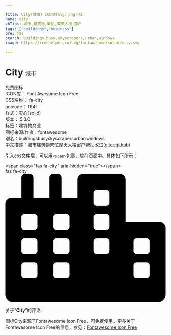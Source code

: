 ```yaml
---

title: City(城市) ICON转svg、png下载
name: city
zhTips: 城市,建筑物,繁忙,摩天大楼,窗户
tags: ["buildings","business"]
pre: fas
search: buildings,busy,skyscrapers,urban,windows
image: https://iconhelper.cn/svg/fontawesome/solid/city.svg

---
```


# City  <small style="font-size: 60%;font-weight: 100">城市</small>


<div class="detail-page">
<p>
<span><span class="badge-success badge">免费图标</span> </span>
<br/>
<span>
ICON库：
<span class="badge-secondary badge">Font Awesome Icon Free</span> 
</span>
<br/>
<span>
CSS名称：
<span class="badge-secondary badge">fa-city</span> 
</span>
<br/>
<span>
unicode：
<span class="badge-secondary badge">f64f</span> 
<copy-btn content='f64f' btn-title=""></copy-btn>
<copy-btn :content='String.fromCodePoint(parseInt("f64f", 16))' btn-title="复制U"></copy-btn>
</span><br/><span>样式：<span class="badge-light badge">实心(solid)</span></span>
<br/>
<span>
版本：
<span class="badge-secondary badge">5.3.0</span> 
</span><br/><span>标签：<span class="badge-light badge"><router-link to="/tags/buildings.html">建筑物</router-link></span><span class="badge-light badge"><router-link to="/tags/business.html">商业</router-link></span></span>
<br/>
<span>图标来源/作者：<span class="badge-light badge">fontawesome</span></span> 
<br/>
<span>别名：<span class="badge-light badge">buildings</span><span class="badge-light badge">busy</span><span class="badge-light badge">skyscrapers</span><span class="badge-light badge">urban</span><span class="badge-light badge">windows</span></span><br/><span class="zh-detail">中文描述：<span class="badge-primary badge">城市</span><span class="badge-primary badge">建筑物</span><span class="badge-primary badge">繁忙</span><span class="badge-primary badge">摩天大楼</span><span class="badge-primary badge">窗户</span><span class="help-link"><span>帮助改进</span>(<a href="https://gitee.com/liuwave/icon-helper/edit/master/json/fontawesome/solid/city.json" target="_blank" rel="noopener noreferrer">gitee</a><a href="https://github.com/liuwave/icon-helper/edit/master/json/fontawesome/solid/city.json" target="_blank" rel="noopener noreferrer">github</a></span>)</span><br/>
</p>
</div>
<div class="alert alert-dark">
  <i class="fas fa-city fa-xs"></i>
  <i class="fas fa-city fa-sm"></i>
  <i class="fas fa-city fa-lg"></i>
  <i class="fas fa-city fa-2x"></i>
  <i class="fas fa-city fa-3x"></i>
  <i class="fas fa-city fa-5x"></i>
  <i class="fas fa-city fa-7x"></i>
</div>
<div>
  <p>引入css文件后，可以用<code>&lt;span&gt;</code>包裹，放在页面中。具体如下所示：    
  </p>
  <div class="alert alert-primary" style="font-size: 14px">
    &lt;span class="fas fa-city" aria-hidden="true"&gt;&lt;/span&gt;
    <copy-btn content='<span class="fas fa-city" aria-hidden="true"></span>'></copy-btn>
  </div>
  <div class="alert alert-secondary">
    <i class="fas fa-city"
    style="font-size: 24px"
    aria-hidden="true"></i> fas fa-city
    <copy-btn content="fas fa-city" btn-title="复制图标名称"></copy-btn>
  </div>
</div>
<div id="svg" class="svg-wrap">
<svg xmlns="http://www.w3.org/2000/svg" viewBox="0 0 640 512"><path d="M616 192H480V24c0-13.26-10.74-24-24-24H312c-13.26 0-24 10.74-24 24v72h-64V16c0-8.84-7.16-16-16-16h-16c-8.84 0-16 7.16-16 16v80h-64V16c0-8.84-7.16-16-16-16H80c-8.84 0-16 7.16-16 16v80H24c-13.26 0-24 10.74-24 24v360c0 17.67 14.33 32 32 32h576c17.67 0 32-14.33 32-32V216c0-13.26-10.75-24-24-24zM128 404c0 6.63-5.37 12-12 12H76c-6.63 0-12-5.37-12-12v-40c0-6.63 5.37-12 12-12h40c6.63 0 12 5.37 12 12v40zm0-96c0 6.63-5.37 12-12 12H76c-6.63 0-12-5.37-12-12v-40c0-6.63 5.37-12 12-12h40c6.63 0 12 5.37 12 12v40zm0-96c0 6.63-5.37 12-12 12H76c-6.63 0-12-5.37-12-12v-40c0-6.63 5.37-12 12-12h40c6.63 0 12 5.37 12 12v40zm128 192c0 6.63-5.37 12-12 12h-40c-6.63 0-12-5.37-12-12v-40c0-6.63 5.37-12 12-12h40c6.63 0 12 5.37 12 12v40zm0-96c0 6.63-5.37 12-12 12h-40c-6.63 0-12-5.37-12-12v-40c0-6.63 5.37-12 12-12h40c6.63 0 12 5.37 12 12v40zm0-96c0 6.63-5.37 12-12 12h-40c-6.63 0-12-5.37-12-12v-40c0-6.63 5.37-12 12-12h40c6.63 0 12 5.37 12 12v40zm160 96c0 6.63-5.37 12-12 12h-40c-6.63 0-12-5.37-12-12v-40c0-6.63 5.37-12 12-12h40c6.63 0 12 5.37 12 12v40zm0-96c0 6.63-5.37 12-12 12h-40c-6.63 0-12-5.37-12-12v-40c0-6.63 5.37-12 12-12h40c6.63 0 12 5.37 12 12v40zm0-96c0 6.63-5.37 12-12 12h-40c-6.63 0-12-5.37-12-12V76c0-6.63 5.37-12 12-12h40c6.63 0 12 5.37 12 12v40zm160 288c0 6.63-5.37 12-12 12h-40c-6.63 0-12-5.37-12-12v-40c0-6.63 5.37-12 12-12h40c6.63 0 12 5.37 12 12v40zm0-96c0 6.63-5.37 12-12 12h-40c-6.63 0-12-5.37-12-12v-40c0-6.63 5.37-12 12-12h40c6.63 0 12 5.37 12 12v40z"/></svg>
</div>
<detail full-name='fa-city'></detail>
<div class="icon-detail__container">
<p>关于“<b>City</b>”的评论:</p>
</div>
<Vssue title="关于“City”的评论" />    
<div><p>图标City来源于Fontawesome Icon Free，可免费使用，更多关于  Fontawesome Icon Free的信息，参见：<a target="_blank" href="https://iconhelper.cn/fontawesome.html">Fontawesome Icon Free</a>
</p></div>
